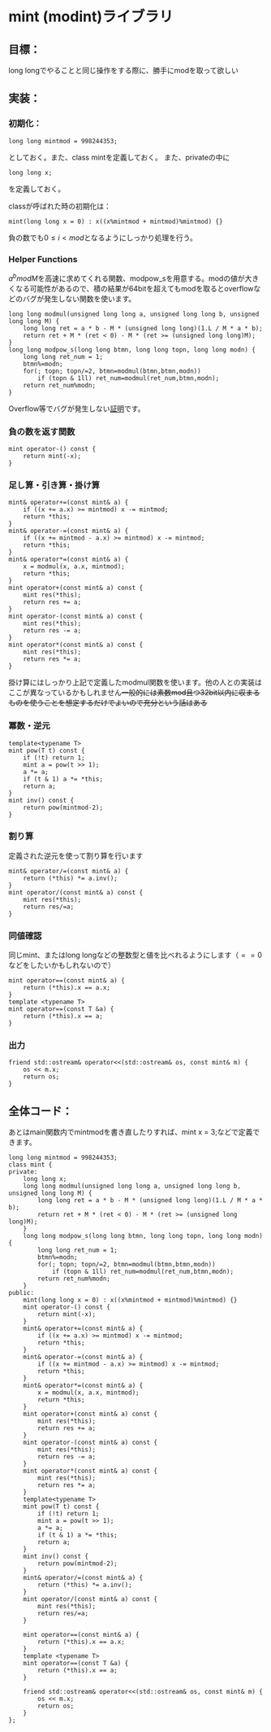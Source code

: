 # mint (modint)ライブラリ

## 目標：
long longでやることと同じ操作をする際に、勝手にmodを取って欲しい

## 実装：

### 初期化：

```
long long mintmod = 998244353;
```

としておく。また、class mintを定義しておく。
また、privateの中に

```
long long x;
```

を定義しておく。

classが呼ばれた時の初期化は：

```
mint(long long x = 0) : x((x%mintmod + mintmod)%mintmod) {}
```

負の数でも$0 \leq i < mod$となるようにしっかり処理を行う。

### Helper Functions

$a^b mod M$を高速に求めてくれる関数、modpow_sを用意する。modの値が大きくなる可能性があるので、積の結果が64bitを超えてもmodを取るとoverflowなどのバグが発生しない関数を使います。

```
long long modmul(unsigned long long a, unsigned long long b, unsigned long long M) {
    long long ret = a * b - M * (unsigned long long)(1.L / M * a * b);
    return ret + M * (ret < 0) - M * (ret >= (unsigned long long)M);
}
long long modpow_s(long long btmn, long long topn, long long modn) {
    long long ret_num = 1;
    btmn%=modn;
    for(; topn; topn/=2, btmn=modmul(btmn,btmn,modn))
        if (topn & 1ll) ret_num=modmul(ret_num,btmn,modn);
    return ret_num%modn;
} 
```

Overflow等でバグが発生しない[証明](https://github.com/kth-competitive-programming/kactl/blob/main/doc/modmul-proof.md)です。

### 負の数を返す関数

```
mint operator-() const {
    return mint(-x);
}
```

### 足し算・引き算・掛け算

```
mint& operator+=(const mint& a) {
    if ((x += a.x) >= mintmod) x -= mintmod;
    return *this;
}
mint& operator-=(const mint& a) {
    if ((x += mintmod - a.x) >= mintmod) x -= mintmod;
    return *this;
}
mint& operator*=(const mint& a) {
    x = modmul(x, a.x, mintmod);
    return *this;
}
mint operator+(const mint& a) const {
    mint res(*this);
    return res += a;
}
mint operator-(const mint& a) const {
    mint res(*this);
    return res -= a;
}
mint operator*(const mint& a) const {
    mint res(*this);
    return res *= a;
}
```

掛け算にはしっかり上記で定義したmodmul関数を使います。他の人との実装はここが異なっているかもしれません<s>一般的には素数mod且つ32bit以内に収まるものを使うことを想定するだけでよいので充分という話はある</s>

### 冪数・逆元

```
template<typename T>
mint pow(T t) const {
    if (!t) return 1;
    mint a = pow(t >> 1);
    a *= a;
    if (t & 1) a *= *this;
    return a;
}
mint inv() const {
    return pow(mintmod-2);
}
```

### 割り算

定義された逆元を使って割り算を行います

```
mint& operator/=(const mint& a) {
    return (*this) *= a.inv();
}
mint operator/(const mint& a) const {
    mint res(*this);
    return res/=a;
}
```

### 同値確認

同じmint、またはlong longなどの整数型と値を比べれるようにします（$== 0$ などをしたいかもしれないので）

```
mint operator==(const mint& a) {
    return (*this).x == a.x;
}
template <typename T>
mint operator==(const T &a) {
    return (*this).x == a;
}
```

### 出力

```
friend std::ostream& operator<<(std::ostream& os, const mint& m) {
    os << m.x;
    return os;
}
```

## 全体コード：

あとはmain関数内でmintmodを書き直したりすれば、mint x = 3;などで定義できます。

```
long long mintmod = 998244353;
class mint {
private:
    long long x;
    long long modmul(unsigned long long a, unsigned long long b, unsigned long long M) {
        long long ret = a * b - M * (unsigned long long)(1.L / M * a * b);
        return ret + M * (ret < 0) - M * (ret >= (unsigned long long)M);
    }
    long long modpow_s(long long btmn, long long topn, long long modn) {
        long long ret_num = 1;
        btmn%=modn;
        for(; topn; topn/=2, btmn=modmul(btmn,btmn,modn))
            if (topn & 1ll) ret_num=modmul(ret_num,btmn,modn);
        return ret_num%modn;
    } 
public:
    mint(long long x = 0) : x((x%mintmod + mintmod)%mintmod) {}
    mint operator-() const {
        return mint(-x);
    }
    mint& operator+=(const mint& a) {
        if ((x += a.x) >= mintmod) x -= mintmod;
        return *this;
    }
    mint& operator-=(const mint& a) {
        if ((x += mintmod - a.x) >= mintmod) x -= mintmod;
        return *this;
    }
    mint& operator*=(const mint& a) {
        x = modmul(x, a.x, mintmod);
        return *this;
    }
    mint operator+(const mint& a) const {
        mint res(*this);
        return res += a;
    }
    mint operator-(const mint& a) const {
        mint res(*this);
        return res -= a;
    }
    mint operator*(const mint& a) const {
        mint res(*this);
        return res *= a;
    }
    template<typename T>
    mint pow(T t) const {
        if (!t) return 1;
        mint a = pow(t >> 1);
        a *= a;
        if (t & 1) a *= *this;
        return a;
    }
    mint inv() const {
        return pow(mintmod-2);
    }
    mint& operator/=(const mint& a) {
        return (*this) *= a.inv();
    }
    mint operator/(const mint& a) const {
        mint res(*this);
        return res/=a;
    }

    mint operator==(const mint& a) {
        return (*this).x == a.x;
    }
    template <typename T>
    mint operator==(const T &a) {
        return (*this).x == a;
    }

    friend std::ostream& operator<<(std::ostream& os, const mint& m) {
        os << m.x;
        return os;
    }
};
```